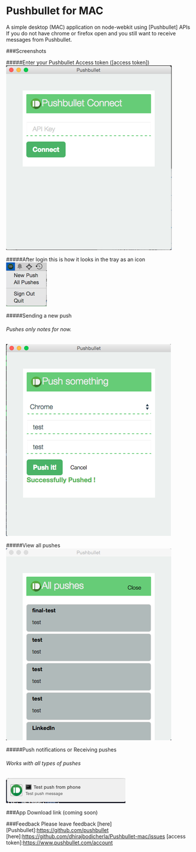 Pushbullet for MAC
==================

A simple desktop (MAC) application on node-webkit using [Pushbullet] APIs
<br>If you do not have chrome or firefox open and you still want to receive messages from Pushbullet.

###Screenshots

#####Enter your Pushbullet Access token ([access token])<br>
![Login](/screenshots/home.png?raw=true)

#####After login this is how it looks in the tray as an icon<br>
![Tray](/screenshots/tray.png?raw=true)

#####Sending a new push<br>
###### Pushes only notes for now.<br>
![New push](/screenshots/new-push.png?raw=true)

#####View all pushes<br>
![All pushes](/screenshots/all-pushes.png?raw=true)

#####Push notifications or Receiving pushes<br>
###### Works with all types of pushes <br>
![Push notifications](/screenshots/push-notification.png?raw=true)

###App Download link (coming soon)

###Feedback
Please leave feedback [here]
[Pushbullet]:https://github.com/pushbullet
[here]:https://github.com/dhirajbodicherla/Pushbullet-mac/issues
[access token]:https://www.pushbullet.com/account